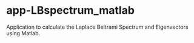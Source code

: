 # app-LBspectrum_matlab
Application to calculate the Laplace Beltrami Spectrum and Eigenvectors using Matlab. 
